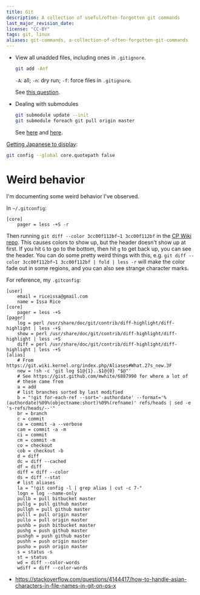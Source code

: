 ```yaml
---
title: Git
description: A collection of useful/often-forgotten git commands
last_major_revision_date: 
license: "CC-BY"
tags: git, linux
aliases: git-commands, a-collection-of-often-forgotten-git-commands
---
```



- View all unadded files, including ones in <code>.gitignore</code>.

    ```bash
    git add -Anf
    ```

    `-A`: all; `-n`: dry run; `-f`: force files in `.gitignore`.

    See [this question](http://stackoverflow.com/questions/3801321/git-list-only-untracked-files-also-custom-commands).

- Dealing with submodules

    ```bash
    git submodule update --init 
    git submodule foreach git pull origin master
    ```

    See [here](http://stackoverflow.com/questions/5828324/update-git-submodule) and [here](http://blog.jacius.info/git-submodule-cheat-sheet/).

[Getting Japanese to display](https://stackoverflow.com/questions/4144417/how-to-handle-asian-characters-in-file-names-in-git-on-os-x):

```bash
git config --global core.quotepath false
```

# Weird behavior

I'm documenting some weird behavior I've observed.

In `~/.gitconfig`:

```
[core]
    pager = less -+S -r
```

Then running `git diff --color 3cc00f112bf~1 3cc00f112bf` in the [CP Wiki repo](https://github.com/riceissa/causeprioritization). This causes colors to show up, but the header doesn't show up at first. If you hit `G` to go to the bottom, then hit `g` to get back up, you can see the header.  You can do some pretty weird things with this, e.g. `git diff --color 3cc00f112bf~1 3cc00f112bf | fold | less -r` will make the color fade out in some regions, and you can also see strange character marks.

For reference, my `.gitconfig`:

``` {.bash}
[user]
    email = riceissa@gmail.com
    name = Issa Rice
[core]
    pager = less -+S
[pager]
    log = perl /usr/share/doc/git/contrib/diff-highlight/diff-highlight | less -+S
    show = perl /usr/share/doc/git/contrib/diff-highlight/diff-highlight | less -+S
    diff = perl /usr/share/doc/git/contrib/diff-highlight/diff-highlight | less -+S
[alias]
    # From https://git.wiki.kernel.org/index.php/Aliases#What.27s_new.3F
    new = !sh -c 'git log $1@{1}..$1@{0} "$@"'
    # See https://gist.github.com/mwhite/6887990 for where a lot of
    # these came from
    a = add
    # list branches sorted by last modified
    b = "!git for-each-ref --sort='-authordate' --format='%(authordate)%09%(objectname:short)%09%(refname)' refs/heads | sed -e 's-refs/heads/--'"
    br = branch
    c = commit
    ca = commit -a --verbose
    cam = commit -a -m
    ci = commit
    cm = commit -m
    co = checkout
    cob = checkout -b
    d = diff
    dc = diff --cached
    df = diff
    diff = diff --color
    ds = diff --stat
    # list aliases
    la = "!git config -l | grep alias | cut -c 7-"
    logn = log --name-only
    pullb = pull bitbucket master
    pullg = pull github master
    pullgh = pull github master
    pulll = pull origin master
    pullo = pull origin master
    pushb = push bitbucket master
    pushg = push github master
    pushgh = push github master
    pushh = push origin master
    pusho = push origin master
    s = status -s
    st = status
    wd = diff --color-words
    wdiff = diff --color-words
```

- <https://stackoverflow.com/questions/4144417/how-to-handle-asian-characters-in-file-names-in-git-on-os-x>
